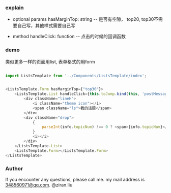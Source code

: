 ### explain

* optional params
    hasMarginTop: string  -- 是否有空隙， top20, top30不需要自己写，其他样式需要自己写
 

* method
    handleClick: function  -- 点击的时候的回调函数


### demo
类似更多一样的页面用list,
表单格式的用form
```js

import ListsTemplate from '../Components/ListsTemplate/index';


<ListsTemplate.Form hasMarginTop={"top30"}>
    <ListsTemplate.List handleClick={this.toJump.bind(this, 'postMessage')}>
        <div className="lineH">
            <i className="theme icon"></i>
            <span className="ls">我的话题</span>
        </div>
        <div className="drop">
            {
                parseInt(info.topicNum) !== 0 ? <span>{info.topicNum}</span> : ''
            }
            <i></i>
        </div>
    </ListsTemplate.List>
    <ListsTemplate.Form></ListsTemplate.Form>
</ListsTemplate>   

```  

### Author
If you encounter any questions, please call me. 
my mail address is 348560971@qq.com.
@ziran.liu